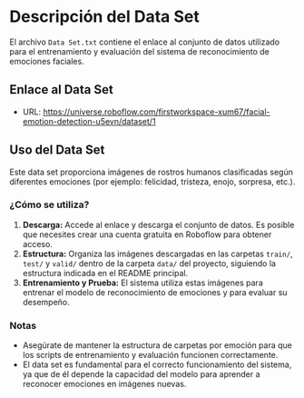 # Descripción del Data Set

El archivo `Data Set.txt` contiene el enlace al conjunto de datos utilizado para el entrenamiento y evaluación del sistema de reconocimiento de emociones faciales.

## Enlace al Data Set

- URL: https://universe.roboflow.com/firstworkspace-xum67/facial-emotion-detection-u5evn/dataset/1

## Uso del Data Set

Este data set proporciona imágenes de rostros humanos clasificadas según diferentes emociones (por ejemplo: felicidad, tristeza, enojo, sorpresa, etc.).

### ¿Cómo se utiliza?

1. **Descarga:** Accede al enlace y descarga el conjunto de datos. Es posible que necesites crear una cuenta gratuita en Roboflow para obtener acceso.
2. **Estructura:** Organiza las imágenes descargadas en las carpetas `train/`, `test/` y `valid/` dentro de la carpeta `data/` del proyecto, siguiendo la estructura indicada en el README principal.
3. **Entrenamiento y Prueba:** El sistema utiliza estas imágenes para entrenar el modelo de reconocimiento de emociones y para evaluar su desempeño.

### Notas
- Asegúrate de mantener la estructura de carpetas por emoción para que los scripts de entrenamiento y evaluación funcionen correctamente.
- El data set es fundamental para el correcto funcionamiento del sistema, ya que de él depende la capacidad del modelo para aprender a reconocer emociones en imágenes nuevas.
